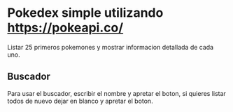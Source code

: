# Pokedex simple utilizando https://pokeapi.co/

Listar 25 primeros pokemones y mostrar informacion detallada de cada uno.

## Buscador

Para usar el buscador, escribir el nombre y apretar el boton, si quieres listar todos de nuevo dejar en blanco y apretar el boton.




